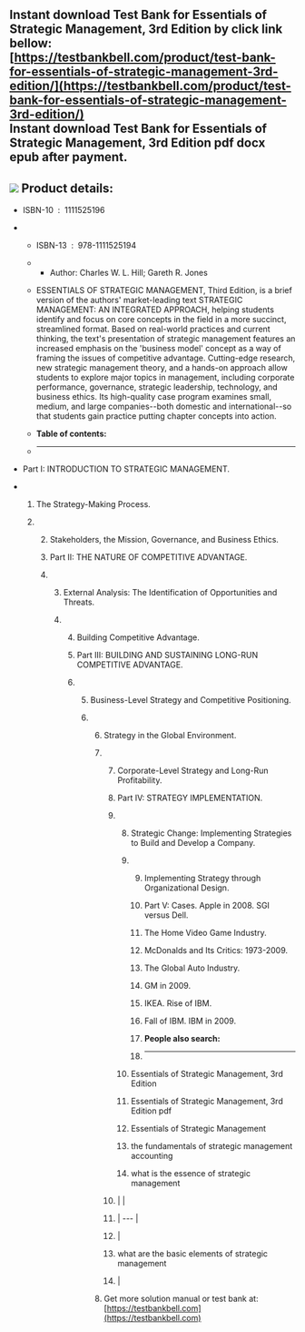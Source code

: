 Instant download **Test Bank for Essentials of Strategic Management, 3rd Edition** by click link bellow:  
[https://testbankbell.com/product/test-bank-for-essentials-of-strategic-management-3rd-edition/](https://testbankbell.com/product/test-bank-for-essentials-of-strategic-management-3rd-edition/)  
**Instant download Test Bank for Essentials of Strategic Management, 3rd Edition pdf docx epub after payment.**
---------------------------------------------------------------------------------------------------------------


![](https://testbankbell.com/wp-content/uploads/2023/05/Test-Bank-for-Essentials-of-Strategic-Management-3rd-Edition-228x228-1.jpg)
**Product details:**
--------------------


* ISBN-10 ‏ : ‎ 1111525196
* * ISBN-13 ‏ : ‎ 978-1111525194
  * * Author: Charles W. L. Hill; Gareth R. Jones
   
  * ESSENTIALS OF STRATEGIC MANAGEMENT, Third Edition, is a brief version of the authors' market-leading text STRATEGIC MANAGEMENT: AN INTEGRATED APPROACH, helping students identify and focus on core concepts in the field in a more succinct, streamlined format. Based on real-world practices and current thinking, the text's presentation of strategic management features an increased emphasis on the 'business model' concept as a way of framing the issues of competitive advantage. Cutting-edge research, new strategic management theory, and a hands-on approach allow students to explore major topics in management, including corporate performance, governance, strategic leadership, technology, and business ethics. Its high-quality case program examines small, medium, and large companies--both domestic and international--so that students gain practice putting chapter concepts into action.
  * **Table of contents:**
  * ----------------------
 
* Part I: INTRODUCTION TO STRATEGIC MANAGEMENT.

* 1. The Strategy-Making Process.
 
  2. 2. Stakeholders, the Mission, Governance, and Business Ethics.
    
     3. Part II: THE NATURE OF COMPETITIVE ADVANTAGE.
    
     4. 3. External Analysis: The Identification of Opportunities and Threats.
       
        4. 4. Building Competitive Advantage.
          
           5. Part III: BUILDING AND SUSTAINING LONG-RUN COMPETITIVE ADVANTAGE.
          
           6. 5. Business-Level Strategy and Competitive Positioning.
             
              6. 6. Strategy in the Global Environment.
                
                 7. 7. Corporate-Level Strategy and Long-Run Profitability.
                   
                    8. Part IV: STRATEGY IMPLEMENTATION.
                   
                    9. 8. Strategic Change: Implementing Strategies to Build and Develop a Company.
                      
                       9. 9. Implementing Strategy through Organizational Design.
                         
                          10. Part V: Cases. Apple in 2008. SGI versus Dell.
                         
                          11. The Home Video Game Industry.
                         
                          12. McDonalds and Its Critics: 1973-2009.
                         
                          13. The Global Auto Industry.
                         
                          14. GM in 2009.
                         
                          15. IKEA. Rise of IBM.
                         
                          16. Fall of IBM. IBM in 2009.
                          17. **People also search:**
                          18. -----------------------
                         
                       10. Essentials of Strategic Management, 3rd Edition
                      
                       11. Essentials of Strategic Management, 3rd Edition pdf
                      
                       12. Essentials of Strategic Management
                      
                       13. the fundamentals of strategic management accounting
                      
                       14. what is the essence of strategic management
                      
                    10. |  |
                    11. | --- |
                    12. |
                    13. what are the basic elements of strategic management
                    14.  |
                   
                 8.  Get more solution manual or test bank at: [https://testbankbell.com](https://testbankbell.com)
